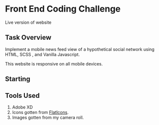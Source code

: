 # Front End Coding Challenge

Live version of website 
## Task Overview

Implement a mobile news feed view of a hypothetical social network using HTML, SCSS ,
and Vanilla Javascript. 

This website is responsive on all mobile devices.

## Starting 

## Tools Used 
1. Adobe XD 
1. Icons gotten from [FlatIcons](https://www.flaticon.com/).
1. Images gotten from my camera roll.